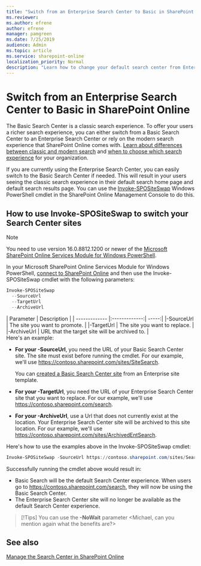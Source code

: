 ```yaml
---
title: "Switch from an Enterprise Search Center to Basic in SharePoint Online"
ms.reviewer: 
ms.author: efrene
author: efrene
manager: pamgreen
ms.date: 7/25/2019
audience: Admin
ms.topic: article
ms.service: sharepoint-online
localization_priority: Normal
description: "Learn how to change your default search center from Enterprise back to Basic."
---
```


# Switch from an Enterprise Search Center to Basic in SharePoint Online

The Basic Search Center is a classic search experience. To offer your users a richer search experience, you can either switch from a Basic Search Center to an Enterprise Search Center or rely on the modern search experience that SharePoint Online comes with. [Learn about differences between classic and modern search](https://docs.microsoft.com/sharepoint/differences-classic-modern-search) and [when to choose which search experience](https://docs.microsoft.com/sharepoint/get-started-with-modern-search-experience) for your organization.

If you are currently using the Enterprise Search Center, you can easily switch to the Basic Search Center if needed.  This will result in your users seeing the classic search experience in their default search home page and default search results page.  You can use the [Invoke-SPOSiteSwap](https://docs.microsoft.com/en-us/powershell/module/sharepoint-online/invoke-spositeswap?view=sharepoint-ps) Windows PowerShell cmdlet in the SharePoint Online Management Console to do this. 

## How to use Invoke-SPOSiteSwap to switch your Search Center sites

>[!Note]
> You need to use version 16.0.8812.1200 or newer of the [Microsoft SharePoint Online Services Module for Windows PowerShell](https://www.microsoft.com/download/details.aspx?id=35588).

In your Microsoft SharePoint Online Services Module for Windows PowerShell, [connect to SharePoint Online](https://docs.microsoft.com/powershell/sharepoint/sharepoint-online/connect-sharepoint-online?view=sharepoint-ps) and then use the Invoke-SPOSiteSwap cmdlet with the following parameters:

```PowerShell  
Invoke-SPOSiteSwap  
  --SourceUrl
  --TargetUrl  
  --ArchiveUrl  
```


| Parameter | Description | 
| ------------- |:-------------:| -----:|
|-SourceUrl    | The site you want to promote.  | 
|-TargetUrl     | The site you want to replace.      |   
|-ArchiveUrl | URL that the target site will be archived to.      |  
Here's an example:

- **For your -SourceUrl**, you need the URL of your Basic Search Center site. The site must exist before running the cmdlet. For our example, we'll use <spam><spam>https://contoso.sharepoint.com/sites/SiteSearch<spam><spam>.

    You can [created a Basic Search Center site](https://support.office.com/en-ie/article/using-templates-to-create-different-kinds-of-sharepoint-sites-449eccec-ff99-4cf3-b62e-dcfee37e8da4) from an Enterprise site template.
- **For your -TargetUrl**, you need the URL of your Enterprise Search Center site that you want to replace. For our example, we'll use <spam><spam>https://contoso.sharepoint.com/search<spam><spam>.
- **For your -ArchiveUrl**, use a Url that does not currently exist at the location. Your Enterprise Search Center site will be archived to this site location. For our example, we'll use <spam><spam>https://contoso.sharepoint.com/sites/ArchivedEntSearch<spam><spam>. 

Here's how to use the examples above in the Invoke-SPOSiteSwap cmdlet:

```PowerShell  
Invoke-SPOSiteSwap -SourceUrl https://contoso.sharepoint.com/sites/SearchSite -TargetUrl https://contoso.sharepoint.com/search -ArchiveUrl https://contoso.sharepoint.com/sites/ArchivedEntSearch
```

Successfully running the cmdlet above would result in:
- Basic Search will be the default Search Center experience. When users go to <spam><spam>https://contoso.sharepoint.com/search<spam><spam>, they will now be using the Basic Search Center.
- The Enterprise Search Center site will no longer be available as the default Search Center experience.

>[!Tips]
> You can use the **-NoWait** parameter <Michael, can you mention again what the benefits are?>  


    
## See also
<a name="__toc347912381"> </a>

[Manage the Search Center in SharePoint Online](manage-search-center.md)
  


